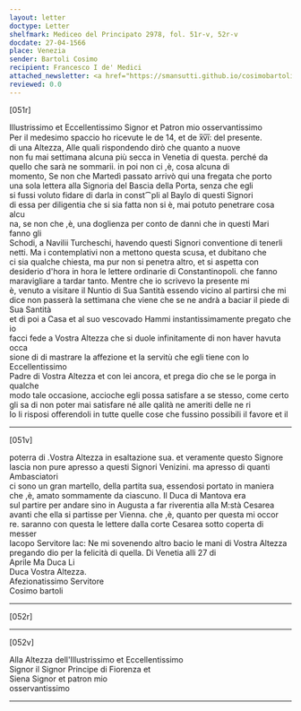```yaml
---
layout: letter
doctype: Letter
shelfmark: Mediceo del Principato 2978, fol. 51r-v, 52r-v
docdate: 27-04-1566
place: Venezia
sender: Bartoli Cosimo
recipient: Francesco I de' Medici
attached_newsletter: <a href="https://smansutti.github.io/cosimobartoli/texts/3079_171/">3079_171</a>
reviewed: 0.0
---
```


[051r]  
  
  
Illustrissimo et Eccellentissimo Signor et Patron mio osservantissimo  
Per il medesimo spaccio ho ricevute le de 14, et de x̅v̅i̅: del presente.  
di una Altezza, Alle quali rispondendo dirò che quanto a nuove  
non fu mai settimana alcuna più secca in Venetia di questa. perché da  
quello che sarà ne sommarii. in poi non ci ,è, cosa alcuna di  
momento, Se non che Martedì passato arrivò qui una fregata che porto  
una sola lettera alla Signoria del Bascia della Porta, senza che egli  
si fussi voluto fidare di darla in const⁀pli al Baylo di questi Signori  
di essa per diligentia che si sia fatta non si è, mai potuto penetrare cosa alcu  
na, se non che ,è, una doglienza per conto de danni che in questi Mari fanno gli  
Schodi, a Navilii Turcheschi, havendo questi Signori conventione di tenerli  
netti. Ma i contemplativi non a mettono questa scusa, et dubitano che  
ci sia qualche chiesta, ma pur non si penetra altro, et si aspetta con  
desiderio d'hora in hora le lettere ordinarie di Constantinopoli. che fanno  
maravigliare a tardar tanto. Mentre che io scrivevo la presente mi  
è, venuto a visitare il Nuntio di Sua Santità essendo vicino al partirsi che mi  
dice non passerà la settimana che viene che se ne andrà a baciar il piede di Sua Santità  
et di poi a Casa et al suo vescovado Hammi instantissimamente pregato che io  
facci fede a Vostra Altezza che si duole infinitamente di non haver havuta occa  
sione di di mastrare la affezione et la servitù che egli tiene con lo Eccellentissimo  
Padre di Vostra Altezza et con lei ancora, et prega dio che se le porga in qualche  
modo tale occasione, accioche egli possa satisfare a se stesso, come certo  
gli sa di non poter mai satisfare né alle qalità ne ameriti delle ne ri  
Io li risposi offerendoli in tutte quelle cose che fussino possibili il favore et il  
  
---  

[051v]  
  
  
poterra di .Vostra Altezza in esaltazione sua. et veramente questo Signore  
lascia non pure apresso a questi Signori Venizini. ma apresso di quanti Ambasciatori  
ci sono un gran martello, della partita sua, essendosi portato in maniera  
che ,è, amato sommamente da ciascuno. Il Duca di Mantova era  
sul partire per andare sino in Augusta a far riverentia alla M:stà Cesarea  
avanti che ella si partisse per Vienna. che ,è, quanto per questa mi occor  
re. saranno con questa le lettere dalla corte Cesarea sotto coperta di messer  
Iacopo Servitore Iac: Ne mi sovenendo altro bacio le mani di Vostra Altezza  
pregando dio per la felicità di quella. Di Venetia alli 27 di  
Aprile Ma Duca Li  
Duca Vostra Altezza.  
Afezionatissimo Servitore  
Cosimo bartoli  
  
---  

[052r]  
  
  
  
---  

[052v]  
  
  
Alla Altezza dell'Illustrissimo et Eccellentissimo  
Signor il Signor Principe di Fiorenza et  
Siena Signor et patron mio  
osservantissimo  
  
---  

